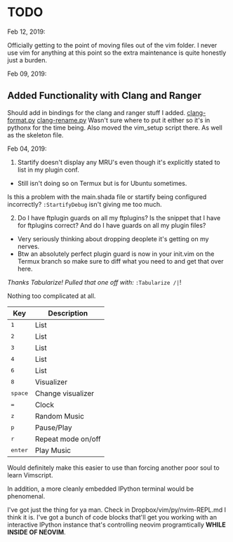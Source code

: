# TODO

Feb 12, 2019:

Officially getting to the point of moving files out of the vim folder.
I never use vim for anything at this point so the extra maintenance is quite
honestly just a burden.

Feb 09, 2019:

## Added Functionality with Clang and Ranger

Should add in bindings for the clang and ranger stuff I added.
[clang-format.py](./.config/nvim/pythonx/clang-format.py)
[clang-rename.py](./.config/nvim/pythonx/clang-rename.py)
Wasn't sure where to put it either so it's in pythonx for the time being.
Also moved the vim_setup script there. As well as the skeleton file.

Feb 04, 2019:

1) Startify doesn't display any MRU's even though it's explicitly stated to list
in my plugin conf.
  - Still isn't doing so on Termux but is for Ubuntu sometimes.

Is this a problem with the main.shada file or startify being configured
incorrectly? `:StartifyDebug` isn't giving me too much.

2) Do I have ftplugin guards on all my ftplugins? Is the snippet that I have
for ftplugins correct? And do I have guards on all my plugin files?
  - Very seriously thinking about dropping deoplete it's getting on my nerves.
  - Btw an absolutely perfect plugin guard is now in your init.vim on the Termux
  branch so make sure to diff what you need to and get that over here.

*Thanks Tabularize! Pulled that one off with:*
`:Tabularize /|`!

Nothing too complicated at all.

| Key              | Description        |
| ---              | -----------        |
| <kbd>1</kbd>     | List               |
| <kbd>2</kbd>     | List               |
| <kbd>3</kbd>     | List               |
| <kbd>4</kbd>     | List               |
| <kbd>6</kbd>     | List               |
| <kbd>8</kbd>     | Visualizer         |
| <kbd>space</kbd> | Change visualizer  |
| <kbd>=</kbd>     | Clock              |
| <kbd>z</kbd>     | Random Music       |
| <kbd>p</kbd>     | Pause/Play         |
| <kbd>r</kbd>     | Repeat mode on/off |
| <kbd>enter</kbd> | Play Music         |

Would definitely make this easier to use than forcing another poor soul to
learn Vimscript.

In addition, a more cleanly embedded IPython terminal would be phenomenal.

I've got just the thing for ya man. Check in Dropbox/vim/py/nvim-REPL.md I
think it is. I've got a bunch of code blocks that'll get you working with
an interactive IPython instance that's controlling neovim programtically
**WHILE INSIDE OF NEOVIM**.

